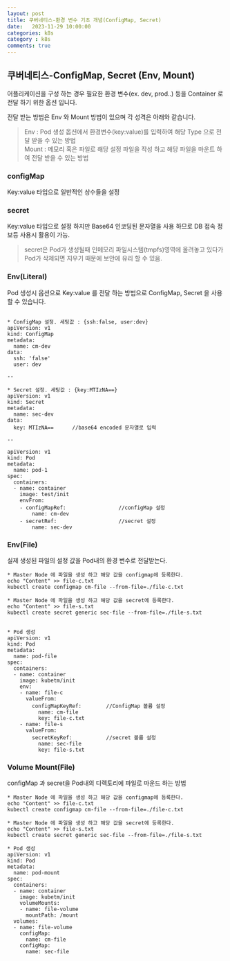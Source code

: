 ```yaml
---
layout: post
title: 쿠버네티스-환경 변수 기초 개념(ConfigMap, Secret)
date:   2023-11-29 10:00:00
categories: k8s
category : k8s
comments: true 
---
```


## 쿠버네티스-ConfigMap, Secret (Env, Mount)

어플리케이션을 구성 하는 경우 필요한 환경 변수(ex. dev, prod..) 등을 Container 로 전달 하기 위한 옵션 입니다.  

전달 받는 방법은 Env 와 Mount 방법이 있으며 각 성격은 아래와 같습니다.

> Env : Pod 생성 옵션에서 환경변수(key:value)를 입력하여 해당 Type 으로 전달 받을 수 있는 방법  
> Mount : 메모리 혹은 파일로 해당 설정 파일을 작성 하고 해당 파일을 마운트 하여 전달 받을 수 있는 방법

### configMap 

Key:value 타입으로 일반적인 상수들을 설정  

### secret 
Key:value 타입으로 설정 하지만 Base64 인코딩된 문자열을 사용 하므로 DB 접속 정보등 사용시 활용이 가능.

> secret은 Pod가 생성될때 인메모리 파일시스템(tmpfs)영역에 올려놓고 있다가 Pod가 삭제되면 지우기 때문에 보안에 유리 할 수 있음.

### Env(Literal)

Pod 생성시 옵션으로 Key:value 를 전달 하는 방법으로 ConfigMap, Secret 을 사용 할 수 있습니다.

```text

* ConfigMap 설정. 세팅값 : {ssh:false, user:dev}
apiVersion: v1
kind: ConfigMap
metadata:
  name: cm-dev
data:
  ssh: 'false'
  user: dev
  
--

* Secret 설정. 세팅값 : {key:MTIzNA==}
apiVersion: v1
kind: Secret
metadata:
  name: sec-dev
data:
  key: MTIzNA==      //base64 encoded 문자열로 입력
  
--

apiVersion: v1
kind: Pod
metadata:
  name: pod-1
spec:
  containers:
  - name: container
    image: test/init
    envFrom:
    - configMapRef:                 //configMap 설정
        name: cm-dev
    - secretRef:                    //secret 설정
        name: sec-dev

```

### Env(File)

실제 생성된 파일의 설정 값을 Pod내의 환경 변수로 전달받는다.

```text
* Master Node 에 파일을 생성 하고 해당 값을 configmap에 등록한다.
echo "Content" >> file-c.txt
kubectl create configmap cm-file --from-file=./file-c.txt

* Master Node 에 파일을 생성 하고 해당 값을 secret에 등록한다.
echo "Content" >> file-s.txt
kubectl create secret generic sec-file --from-file=./file-s.txt


* Pod 생성
apiVersion: v1
kind: Pod
metadata:
  name: pod-file
spec:
  containers:
  - name: container
    image: kubetm/init
    env:
    - name: file-c
      valueFrom:
        configMapKeyRef:        //ConfigMap 볼륨 설정
          name: cm-file
          key: file-c.txt
    - name: file-s
      valueFrom:
        secretKeyRef:           //secret 볼륨 설정
          name: sec-file
          key: file-s.txt

```


### Volume Mount(File)

configMap 과 secret을 Pod내의 디렉토리에 파일로 마운드 하는 방법

```text
* Master Node 에 파일을 생성 하고 해당 값을 configmap에 등록한다.
echo "Content" >> file-c.txt
kubectl create configmap cm-file --from-file=./file-c.txt

* Master Node 에 파일을 생성 하고 해당 값을 secret에 등록한다.
echo "Content" >> file-s.txt
kubectl create secret generic sec-file --from-file=./file-s.txt

* Pod 생성
apiVersion: v1
kind: Pod
metadata:
  name: pod-mount
spec:
  containers:
  - name: container
    image: kubetm/init
    volumeMounts:
    - name: file-volume
      mountPath: /mount
  volumes:
  - name: file-volume
    configMap:
      name: cm-file
    configMap:
      name: sec-file
```